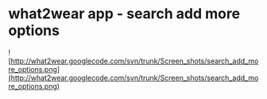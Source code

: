# what2wear app - search add more options #

![http://what2wear.googlecode.com/svn/trunk/Screen_shots/search_add_more_options.png](http://what2wear.googlecode.com/svn/trunk/Screen_shots/search_add_more_options.png)